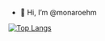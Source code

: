 - 👋 Hi, I’m @monaroehm

[![Top Langs](https://github-readme-stats.vercel.app/api/top-langs/?username=monaroehm&theme=dark&langs_count=8)](https://github.com/anuraghazra/github-readme-stats)
<!---
- 👀 I’m interested in ...
- 🌱 I’m currently learning ...
- 💞️ I’m looking to collaborate on ...
- 📫 How to reach me ...


monaroehm/monaroehm is a ✨ special ✨ repository because its `README.md` (this file) appears on your GitHub profile.
You can click the Preview link to take a look at your changes.
--->
